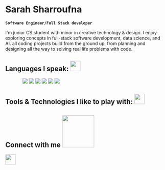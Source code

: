 # Sarah Sharroufna

**`Software Engineer/Full Stack developer`**

I'm junior CS student with minor in creative technology & design. I enjoy exploring concepts in full-stack software development, data science, and AI. all coding projects build from the ground up, from planning and designing all the way to solving real life problems with code. 

<h2> Languages I speak: <img src = "https://media2.giphy.com/media/QssGEmpkyEOhBCb7e1/giphy.gif?cid=ecf05e47a0n3gi1bfqntqmob8g9aid1oyj2wr3ds3mg700bl&rid=giphy.gif" width = 32px> </h2>
<img width='40' style='padding-right:10px; src ='https://raw.githubusercontent.com/rahulbanerjee26/githubAboutMeGenerator/main/icons/reactjs.svg'> </a>
<img src ='https://raw.githubusercontent.com/rahulbanerjee26/githubAboutMeGenerator/main/icons/javascript.svg'> </a>
<img src ='https://raw.githubusercontent.com/rahulbanerjee26/githubAboutMeGenerator/main/icons/c.svg'> </a>
<img src ='https://raw.githubusercontent.com/rahulbanerjee26/githubAboutMeGenerator/main/icons/cpp.svg'> </a>
<img src ='https://raw.githubusercontent.com/rahulbanerjee26/githubAboutMeGenerator/main/icons/css.svg'> </a>
<img src ='https://raw.githubusercontent.com/rahulbanerjee26/githubAboutMeGenerator/main/icons/html.svg'> </a>
<img src="https://cdn.jsdelivr.net/gh/devicons/devicon/icons/figma/figma-original.svg"> </a>
          

<h2> Tools & Technologies I like to play with: <img src = "https://media2.giphy.com/media/QssGEmpkyEOhBCb7e1/giphy.gif?cid=ecf05e47a0n3gi1bfqntqmob8g9aid1oyj2wr3ds3mg700bl&rid=giphy.gif" width = 32px> </h2>


<h2> Connect with me <img src='https://raw.githubusercontent.com/ShahriarShafin/ShahriarShafin/main/Assets/handshake.gif' width="100px"> </h2>
<a href = 'https://www.linkedin.com/in/aditya-deshmukh-561a371a8'> <img width = '32px' align= 'center' src="https://raw.githubusercontent.com/rahulbanerjee26/githubAboutMeGenerator/main/icons/linked-in-alt.svg"/></a> 
  
